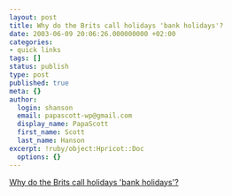 ```yaml
---
layout: post
title: Why do the Brits call holidays 'bank holidays'?
date: 2003-06-09 20:06:26.000000000 +02:00
categories:
- quick links
tags: []
status: publish
type: post
published: true
meta: {}
author:
  login: shanson
  email: papascott-wp@gmail.com
  display_name: PapaScott
  first_name: Scott
  last_name: Hanson
excerpt: !ruby/object:Hpricot::Doc
  options: {}
---
```

<p><a title="And why do they call vacations 'holidays'? Just to confuse us?" href="http://www.takeourword.com/TOW135/page2.html">Why do the Brits call holidays 'bank holidays'?</a></p>
